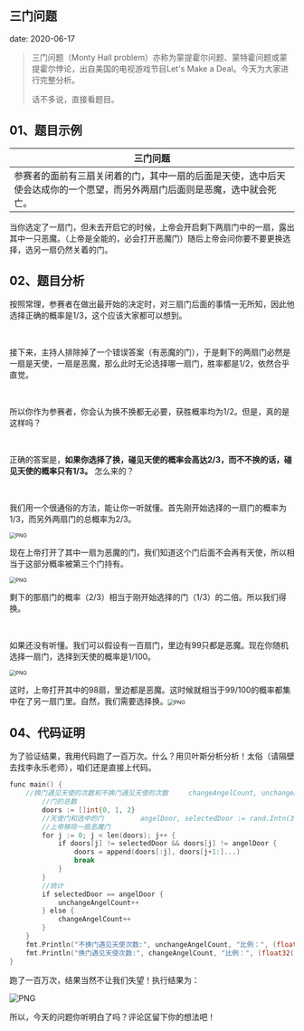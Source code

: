  
##	三门问题
date:	2020-06-17
 

> 三门问题（Monty Hall problem）亦称为蒙提霍尔问题、蒙特霍问题或蒙提霍尔悖论，出自美国的电视游戏节目Let's Make a Deal。今天为大家进行完整分析。
>
> 话不多说，直接看题目。

## 01、题目示例

| 三门问题                                                     |
| ------------------------------------------------------------ |
| 参赛者的面前有三扇关闭着的门，其中一扇的后面是天使，选中后天使会达成你的一个愿望，而另外两扇门后面则是恶魔，选中就会死亡。 |

当你选定了一扇门，但未去开启它的时候，上帝会开启剩下两扇门中的一扇，露出其中一只恶魔。（上帝是全能的，必会打开恶魔门）随后上帝会问你要不要更换选择，选另一扇仍然关着的门。

## 02、题目分析

按照常理，参赛者在做出最开始的决定时，对三扇门后面的事情一无所知，因此他选择正确的概率是1/3，这个应该大家都可以想到。

<br/>

接下来，主持人排除掉了一个错误答案（有恶魔的门），于是剩下的两扇门必然是一扇是天使，一扇是恶魔，那么此时无论选择哪一扇门，胜率都是1/2，依然合乎直觉。

<br/>

所以你作为参赛者，你会认为换不换都无必要，获胜概率均为1/2。但是，真的是这样吗？

<br/>

正确的答案是，**如果你选择了换，碰见天使的概率会高达2/3，而不不换的话，碰见天使的概率只有1/3。** 怎么来的？

<br/>

我们用一个很通俗的方法，能让你一听就懂。首先刚开始选择的一扇门的概率为1/3，而另外两扇门的总概率为2/3。

<img src="09/1.jpg" alt="PNG" style="zoom: 67%;" />

现在上帝打开了其中一扇为恶魔的门，我们知道这个门后面不会再有天使，所以相当于这部分概率被第三个门持有。

<img src="09/2.png" alt="PNG" style="zoom: 67%;" />

剩下的那扇门的概率（2/3）相当于刚开始选择的门（1/3）的二倍。所以我们得换。

<br/>

如果还没有听懂。我们可以假设有一百扇门，里边有99只都是恶魔。现在你随机选择一扇门，选择到天使的概率是1/100。

<img src="09/3.jpeg" alt="PNG" style="zoom: 67%;" />

这时，上帝打开其中的98扇，里边都是恶魔。这时候就相当于99/100的概率都集中在了另一扇门里。自然，我们需要选择换。<img src="./09/4.jpeg" alt="PNG" style="zoom: 67%;" />

## 04、代码证明

为了验证结果，我用代码跑了一百万次。什么？用贝叶斯分析分析！太俗（请隔壁去找李永乐老师），咱们还是直接上代码。

```go
func main() { 
    //换门遇见天使的次数和不换门遇见天使的次数     changeAngelCount, unchangeAngelCount := 0, 0     for i := 0; i < 1000000; i++ { 
        //门的总数 
        doors := []int{0, 1, 2} 
        //天使门和选中的门         angelDoor, selectedDoor := rand.Intn(3), rand.Intn(3) 
        //上帝移除一扇恶魔门
        for j := 0; j < len(doors); j++ {
            if doors[j] != selectedDoor && doors[j] != angelDoor {
                doors = append(doors[:j], doors[j+1:]...)
                break
            }
        }
        //统计        
        if selectedDoor == angelDoor {
            unchangeAngelCount++
        } else {
            changeAngelCount++
        }
    }
    fmt.Println("不换门遇见天使次数:", unchangeAngelCount, "比例：", (float32(unchangeAngelCount) / 1000000))
    fmt.Println("换门遇见天使次数:", changeAngelCount, "比例：", (float32(changeAngelCount) / 1000000))
}
```

跑了一百万次，结果当然不让我们失望！执行结果为：

<img src="09/5.png" alt="PNG"  />

所以，今天的问题你听明白了吗？评论区留下你的想法吧！